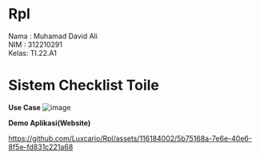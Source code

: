 # Rpl

Nama : Muhamad David Ali <br>
NIM : 312210291 <br>
Kelas: TI.22.A1
<br>

# Sistem Checklist Toile
**Use Case**
![image](https://github.com/Luxcario/Rpl/assets/116184002/ef1539db-e890-42f0-909d-ee5324c61b94)

**Demo Aplikasi(Website)**

https://github.com/Luxcario/Rpl/assets/116184002/5b75168a-7e6e-40e6-8f5e-fd831c221a68

